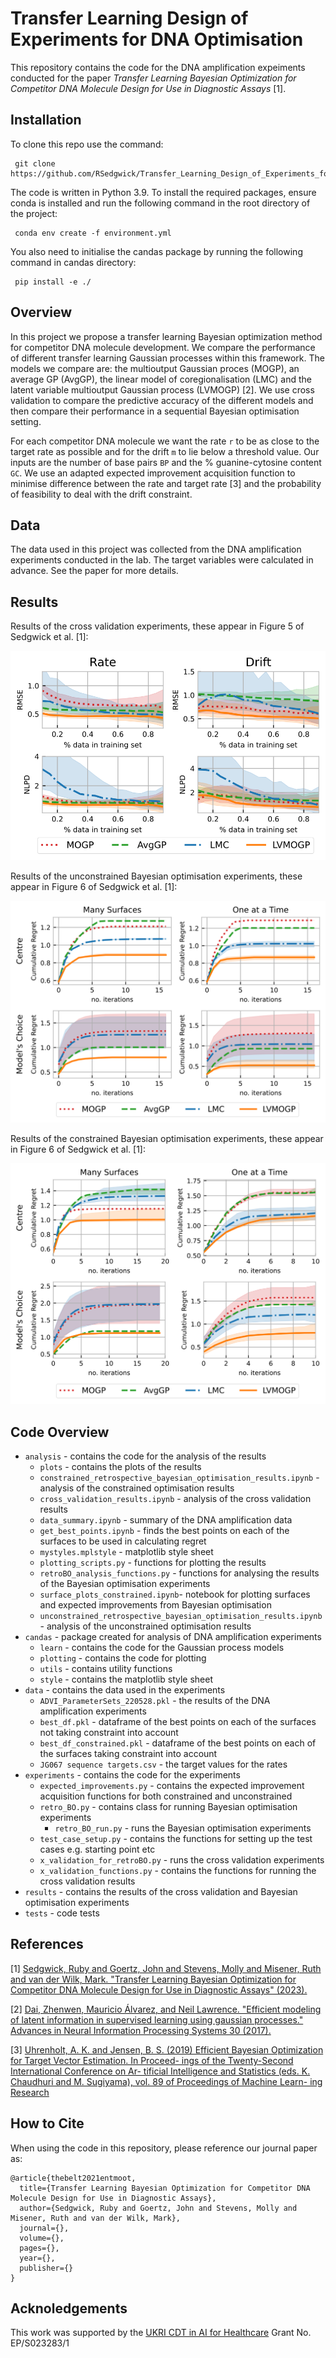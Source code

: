 # Transfer Learning Design of Experiments for DNA Optimisation

This repository contains the code for the DNA amplification expeiments conducted for the paper
_Transfer Learning Bayesian Optimization for Competitor DNA Molecule Design for Use in 
Diagnostic Assays_ [1].

## Installation

To clone this repo use the command:
    
     git clone https://github.com/RSedgwick/Transfer_Learning_Design_of_Experiments_for_DNA_Optimisation.git

The code is written in Python 3.9. To install the required packages, ensure conda is installed and run the following 
command in the root directory of the project:

     conda env create -f environment.yml 

You also need to initialise the candas package by running the following command in candas directory:
    
     pip install -e ./

## Overview 

In this project we propose a transfer learning Bayesian optimization method for competitor DNA molecule development. We
compare the performance of different transfer learning Gaussian processes within this framework. The models we compare are:
the multioutput Gaussian proces (MOGP), an average GP (AvgGP), the linear model of coregionalisation (LMC) and
the latent variable multioutput Gaussian process (LVMOGP) [2]. We use cross validation to compare the predictive accuracy 
of the different models and then compare their performance in a sequential Bayesian optimisation setting.

For each competitor DNA molecule we want the rate `r` to be as close to the target rate as possible and for the 
drift `m` to lie below a threshold value. Our inputs are the number of base pairs `BP` and the % guanine-cytosine 
content `GC`. We use an adapted expected improvement acquisition function to minimise difference between 
the rate and target rate [3] and the probability of feasibility to deal with the drift constraint.

## Data 
The data used in this project was collected from the DNA amplification experiments conducted in the lab. The 
target variables were calculated in advance. See the paper for more details.

## Results

Results of the cross validation experiments, these appear in Figure 5 of Sedgwick et al. [1]:

![cross_validation](analysis/plots/cross_validation.svg)

Results of the unconstrained Bayesian optimisation experiments, these appear in Figure 6 of Sedgwick et al. [1]:

![unconstrained](analysis/plots/retroBO_cumulative_regret_r.svg)

Results of the constrained Bayesian optimisation experiments, these appear in Figure 6 of Sedgwick et al. [1]:

![unconstrained](analysis/plots/retroBO_cumulative_regret_all_both.svg)


## Code Overview

- `analysis` - contains the code for the analysis of the results
    - `plots` - contains the plots of the results
    - `constrained_retrospective_bayesian_optimisation_results.ipynb` - analysis of the constrained optimisation results
    - `cross_validation_results.ipynb` - analysis of the cross validation results
    - `data_summary.ipynb` - summary of the DNA amplification data
    - `get_best_points.ipynb` - finds the best points on each of the surfaces to be used in calculating regret
    - `mystyles.mplstyle` - matplotlib style sheet
    - `plotting_scripts.py` - functions for plotting the results
    - `retroBO_analysis_functions.py` - functions for analysing the results of the Bayesian optimisation experiments
    - `surface_plots_constrained.ipynb`- notebook for plotting surfaces and expected improvements from Bayesian optimisation
    - `unconstrained_retrospective_bayesian_optimisation_results.ipynb` - analysis of the unconstrained optimisation results
- `candas` - package created for analysis of DNA amplification experiments
  - `learn` - contains the code for the Gaussian process models
  - `plotting` - contains the code for plotting 
  - `utils` - contains utility functions
  - `style` - contains the matplotlib style sheet
- `data` - contains the data used in the experiments
  - `ADVI_ParameterSets_220528.pkl` - the results of the DNA amplification experiments
  - `best_df.pkl` - dataframe of the best points on each of the surfaces not taking constraint into account
  - `best_df_constrained.pkl` - dataframe of the best points on each of the surfaces taking constraint into account
  - `JG067 sequence targets.csv` - the target values for the rates 
- `experiments` - contains the code for the experiments
  - `expected_improvements.py` - contains the expected improvement acquisition functions for both constrained and unconstrained
  - `retro_BO.py` - contains class for running Bayesian optimisation experiments
    - `retro_BO_run.py` - runs the Bayesian optimisation experiments
  - `test_case_setup.py` - contains the functions for setting up the test cases e.g. starting point etc
  - `x_validation_for_retroBO.py` - runs the cross validation experiments
  - `x_validation_functions.py` - contains the functions for running the cross validation results
- `results` - contains the results of the cross validation and Bayesian optimisation experiments
- `tests` - code tests

## References 

[1] [Sedgwick, Ruby and Goertz, John and Stevens, Molly and Misener, Ruth and van der Wilk, Mark. "Transfer Learning Bayesian Optimization for Competitor DNA Molecule Design for Use in Diagnostic Assays" 
(2023).]()

[2] [Dai, Zhenwen, Mauricio Álvarez, and Neil Lawrence. "Efficient modeling of latent information in 
supervised learning using gaussian processes." Advances in Neural Information Processing Systems 30 
(2017).](https://arxiv.org/abs/1705.09862)

[3] [Uhrenholt, A. K. and Jensen, B. S. (2019) Efficient Bayesian
Optimization for Target Vector Estimation. In Proceed-
ings of the Twenty-Second International Conference on Ar-
tificial Intelligence and Statistics (eds. K. Chaudhuri and
M. Sugiyama), vol. 89 of Proceedings of Machine Learn-
ing Research](http://proceedings.mlr.press/v89/uhrenholt19a/uhrenholt19a.pdf)

## How to Cite 
When using the code in this repository, please reference our journal paper as:
```
@article{thebelt2021entmoot,
  title={Transfer Learning Bayesian Optimization for Competitor DNA Molecule Design for Use in Diagnostic Assays},
  author={Sedgwick, Ruby and Goertz, John and Stevens, Molly and Misener, Ruth and van der Wilk, Mark},
  journal={},
  volume={},
  pages={},
  year={},
  publisher={}
}
```
## Acknoledgements
This work was supported by the [UKRI CDT in AI for Healthcare](https://ai4health.io/) Grant No. EP/S023283/1 


